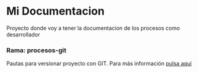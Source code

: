 # Mi Documentacion
Proyecto donde voy a tener la documentacion de los procesos como desarrollador

### Rama: procesos-git
Pautas para versionar proyecto con GIT.
Para más información <a href="https://github.com/fsalazar89/mi-documentacion/blob/procesos-git/flujo-git.md" target="_blank">pulsa aquí</a>
